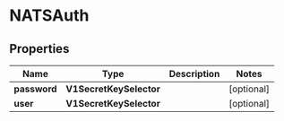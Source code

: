 

# NATSAuth


## Properties

Name | Type | Description | Notes
------------ | ------------- | ------------- | -------------
**password** | **V1SecretKeySelector** |  |  [optional]
**user** | **V1SecretKeySelector** |  |  [optional]



